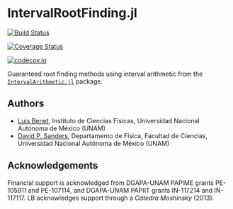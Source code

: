 # IntervalRootFinding.jl

[![Build Status](https://travis-ci.org/dpsanders/IntervalRootFinding.jl.svg?branch=master)](https://travis-ci.org/dpsanders/IntervalRootFinding.jl.jl)

[![Coverage Status](https://coveralls.io/repos/dpsanders/IntervalRootFinding.jl/badge.svg?branch=master&service=github)](https://coveralls.io/github/dpsanders/IntervalRootFinding.jl.jl?branch=master)

[![codecov.io](http://codecov.io/github/dpsanders/IntervalRootFinding.jl/coverage.svg?branch=master)](http://codecov.io/github/dpsanders/IntervalRootFinding.jl.jl?branch=master)

Guaranteed root finding methods using interval arithmetic from the [`IntervalArithmetic.jl`](https://github.com/JuliaIntervals/IntervalArithmetic.jl) package.

## Authors
- [Luis Benet](http://www.cicc.unam.mx/~benet/), Instituto de Ciencias Físicas,
Universidad Nacional Autónoma de México (UNAM)
- [David P. Sanders](http://sistemas.fciencias.unam.mx/~dsanders),
Departamento de Física, Facultad de Ciencias, Universidad Nacional Autónoma de México (UNAM)

## Acknowledgements ##

Financial support is acknowledged from DGAPA-UNAM PAPIME grants PE-105911 and PE-107114, and DGAPA-UNAM PAPIIT grants IN-117214 and IN-117117. LB acknowledges support through a *Cátedra Moshinsky* (2013).

